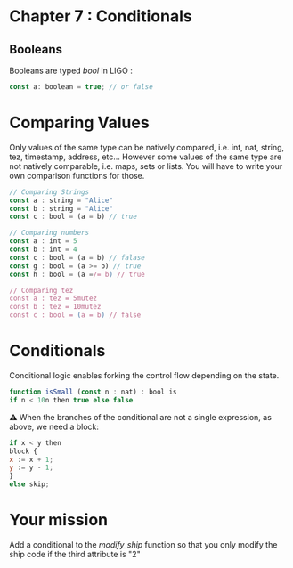 # Chapter 7 : Conditionals

## Booleans

Booleans are typed _bool_ in LIGO :

```js
const a: boolean = true; // or false
```

# Comparing Values

Only values of the same type can be natively compared, i.e. int, nat, string, tez, timestamp, address, etc... However some values of the same type are not natively comparable, i.e. maps, sets or lists. You will have to write your own comparison functions for those.

```js
// Comparing Strings
const a : string = "Alice"
const b : string = "Alice"
const c : bool = (a = b) // true

// Comparing numbers
const a : int = 5
const b : int = 4
const c : bool = (a = b) // falase
const g : bool = (a >= b) // true
const h : bool = (a =/= b) // true

// Comparing tez
const a : tez = 5mutez
const b : tez = 10mutez
const c : bool = (a = b) // false
```

# Conditionals

Conditional logic enables forking the control flow depending on the state.

```js
function isSmall (const n : nat) : bool is
if n < 10n then true else false
```

⚠️ When the branches of the conditional are not a single expression, as above, we need a block:

```js
if x < y then
block {
x := x + 1;
y := y - 1;
}
else skip;
```

# Your mission

<!-- prettier-ignore -->
Add a conditional to the *modify\_ship* function so that you only modify the ship code if the third attribute is "2"
